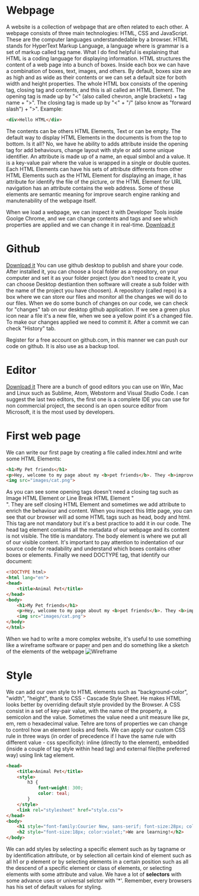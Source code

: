 # Webpage

A website is a collection of webpage that are often related to each other.
A webpage consists of three main technologies: HTML, CSS and JavaScript. These are the computer languages understandedable by a browser.
HTML stands for HyperText Markup Language, a language where is grammar is a set of markup called tag name.
What I do find helpful is explaining that HTML is a coding language for displaying information.
HTML structures the content of a web page into a bunch of boxes.
Inside each box we can have a combination of boxes, text, images, and others.
By default, boxes size are as high and as wide as their contents or we can set a default size for both width and height properties.
The whole HTML box consists of the opening tag, closing tag and contents, and this is all called an HTML Element.
The opening tag is made up by "<" (also called chevron, angle brackets) + tag name + ">".
The closing tag is made up by "<" + "/" (also know as "forward slash") + ">".
Example:

```html
<div>Hello HTML</div>
```

The contents can be others HTML Elements, Text or can be empty.
The default way to display HTML Elements in the documents is from the top to bottom.
Is it all? No, we have he ability to adds attribute inside the opening tag for add behaviours, change layout with style or add some unique identifier.
An attribute is made up of a name, an equal simbol and a value. It is a key-value pair where the value is wrapped in a single or double quotes.
Each HTML Elements can have his sets of attribute differents from other HTML Elements such as the HTML Element for displaying an image, it has attribute for identify the file of the picture, or the HTML Element for URL navigation has an attribute contains the web address.
Some of these elements are semantic meaning for improve search engine ranking and manutenability of the webpage itself.

When we load a webpage, we can inspect it with Developer Tools inside Goolge Chrome, and we can change contents and tags and see which properties are applied and we can change it in real-time.
[Download it](https://www.google.com/intl/en/chrome/)

# Github

[Download it](https://desktop.github.com/)
You can use github desktop to publish and share your code. After installed it, you can choose a local folder as a repository, on your computer and set it as your folder project (you don't need to create it, you can choose Desktop destiantion then software will create a sub folder with the name of the project you have choosen).
A repository (called repo) is a box where we can store our files and monitor all the changes we will do to our files.
When we do some bunch of changes on our code, we can check for "changes" tab on our desktop github application.
If we see a green plus icon near a file it's a new file, when we see a yellow point it's a changed file.
To make our changes applied we need to commit it. After a commit we can check "History" tab. 

Register for a free account on github.com, in this manner we can push our code on github. It is also use as a backup tool.

# Editor

[Download it](https://code.visualstudio.com/)
There are a bunch of good editors you can use on Win, Mac and Linux such as Sublime, Atom, Webstorm and Visual Studio Code. I can suggest the last two editors, the first one is a complete IDE you can use for non commercial project, the second is an open source editor from Microsoft, it is the most used by developers.

# First web page

We can write our first page by creating a file called index.html and write some HTML Elements:

```html
<h1>My Pet friends</h1>
<p>Hey, welcome to my page about my <b>pet friends</b>. They <b>improve and enjoy</b> my life and make my home <b>coolest</b>.</p>
<img src="images/cat.png">
```

As you can see some opening tags doesn't need a closing tag such as Image HTML Element or Line Break HTML Element "<br>". They are self closing HTML Element and sometimes we add attribute to enrich the behaviour and content.
When you inspect this little page, you can see that our browser will ad some HTML tags such as head, body and html. This tag are not mandatory but it's a best practice to add it in our code.
The head tag element contains all the metadata of our webpage and its content is not visible. The title is mandatory.
The body element is where we put all of our visible content.
It's important to pay attention to indentation of our source code for readability and understand which boxes contains other boxes or elements.
Finally we need DOCTYPE tag, that identify our document:

```html
<!DOCTYPE html>
<html lang="en">
<head>
	<title>Animal Pet</title>
</head>
<body>
	<h1>My Pet friends</h1>
	<p>Hey, welcome to my page about my <b>pet friends</b>. They <b>improve and enjoy</b> my life and make my home <b>coolest</b>.</p>
	<img src="images/cat.png">
</body>
</html>
```

When we had to write a more complex website, it's useful to use something like a wireframe software or paper and pen and do something like a sketch of the elements of the webpage ![Wireframe](https://d33wubrfki0l68.cloudfront.net/dbb80f2f6a5dafa25f702ad00bc429057fb59cec/52716/en/blog/uploads/versions/samuel-student-wireframe---x----972-715x---.png)

# Style

We can add our own style to HTML elements such as "background-color", "width", "height", thank to CSS - Cascade Style Sheet. He makes HTML looks better by overriding default style provided by the Browser.
A CSS consist in a set of key-pair value, with the name of the property, a semicolon and the value. Sometimes the value need a unit measure like px, em, rem o hexadecimal value. Tehre are tons of properties we can change to control how an element looks and feels.
We can apply our custom CSS rule in three ways (in order of precedence if I have the same rule with different value - css specificity): inline (directly to the element), embedded (inside a couple of tag style within head tag) and external file(the preferred way) using link tag element.

```html
<head>
	<title>Animal Pet</title>
	<style>
		h3 {
			font-weight: 300;
			color: teal;
		}
	</style>
	<link rel="stylesheet" href="style.css">
</head>
<body>
	<h1 style="font-family:Courier New, sans-serif; font-size:28px; color:#FF5732;">Hello CSS</h1>
	<h2 style="font-size:18px; color:violet;">We are learning!</h2>
</body>
```

We can add styles by selecting a specific element such as by tagname or by identification attribute, or by selection all certain kind of element such as all h1 or p element or by selecting elements in a certain position such as all the descend of a specific element or class of elements, or selecting elements with some attribute and value. 
We have a lot of **selectors** with some advance uses or universal selctor with '*'.
Remember, every browsers has his set of default values for styling.
